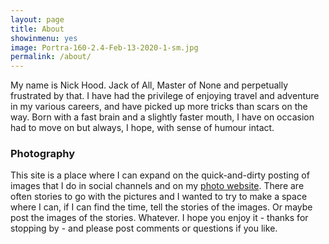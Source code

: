 ```yaml
---
layout: page
title: About
showinmenu: yes
image: Portra-160-2.4-Feb-13-2020-1-sm.jpg
permalink: /about/
---
```


My name is Nick Hood. Jack of All, Master of None and perpetually frustrated by that. I have had the privilege of enjoying travel and adventure in my various careers, and have picked up more tricks than scars on the way. Born with a fast brain and a slightly faster mouth, I have on occasion had to move on but always, I hope, with sense of humour intact.

### Photography
This site is a place where I can expand on the quick-and-dirty posting of images that I do in social channels and on my [photo website](https://photo.cullaloe.net). There are often stories to go with the pictures and I wanted to try to make a space where I can, if I can find the time, tell the stories of the images. Or maybe post the images of the stories. Whatever. I hope you enjoy it - thanks for stopping by - and please post comments or questions if you like.